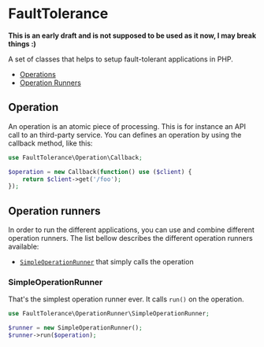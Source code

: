 # FaultTolerance

**This is an early draft and is not supposed to be used as it now, I may break things :)**

A set of classes that helps to setup fault-tolerant applications in PHP.

- [Operations](#operations)
- [Operation Runners](#operation-runners)

## Operation

An operation is an atomic piece of processing. This is for instance an API call to an third-party service.
You can defines an operation by using the callback method, like this:

```php
use FaultTolerance\Operation\Callback;

$operation = new Callback(function() use ($client) {
    return $client->get('/foo');
});
```

## Operation runners

In order to run the different applications, you can use and combine different operation runners. The list bellow
describes the different operation runners available:

- [`SimpleOperationRunner`](#simpleoperationrunner) that simply calls the operation

### SimpleOperationRunner

That's the simplest operation runner ever. It calls `run()` on the operation.

```php
use FaultTolerance\OperationRunner\SimpleOperationRunner;

$runner = new SimpleOperationRunner();
$runner->run($operation);
```


